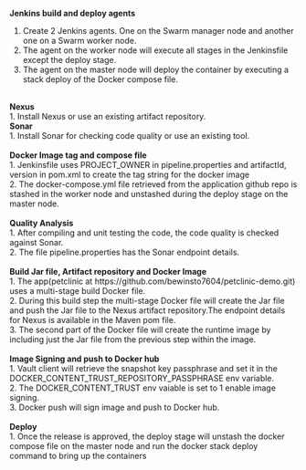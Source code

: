 <b>Jenkins build and deploy agents</b><br/>
1. Create 2 Jenkins agents. One on the Swarm manager node and another one on a Swarm worker node.<br/>
2. The agent on the worker node will execute all stages in the Jenkinsfile except the deploy stage.<br/>
3. The agent on the master node will deploy the container by executing a stack deploy of the Docker compose file.<br/>
<br/>
<b>Nexus</b><br/>
1. Install Nexus or use an existing artifact repository.<br/>
<b>Sonar</b><br/>
1. Install Sonar for checking code quality or use an existing tool.<br/>
<br/>
<b>Docker Image tag and compose file</b><br/>
1. Jenkinsfile uses PROJECT_OWNER in pipeline.properties and artifactId, version in pom.xml to create the tag string for the docker image<br/>
2. The docker-compose.yml file retrieved from the application github repo is stashed in the worker node and unstashed during the deploy stage on the master node.<br/>
<br/>
<b>Quality Analysis</b><br/>
1. After compiling and unit testing the code, the code quality is checked against Sonar.<br/>
2. The file pipeline.properties has the Sonar endpoint details.<br/>
<br/>
<b>Build Jar file, Artifact repository and Docker Image</b><br/>
1. The app(petclinic at https://github.com/bewinsto7604/petclinic-demo.git) uses a multi-stage build Docker file.<br/>
2. During this build step the multi-stage Docker file will create the Jar file and push the Jar file to the Nexus artifact repository.The endpoint details for Nexus is available in the Maven pom file.<br/>
3. The second part of the Docker file will create the runtime image by including just the Jar file from the previous step within the image.<br/>
<br/>
<b>Image Signing and push to Docker hub</b><br/> 
1. Vault client will retrieve the snapshot key passphrase and set it in the DOCKER_CONTENT_TRUST_REPOSITORY_PASSPHRASE env variable.<br/>
2. The DOCKER_CONTENT_TRUST env vaiable is set to 1 enable image signing.<br/>
3. Docker push will sign image and push to Docker hub.<br/>
<br/>
<b>Deploy</b><br/>
1. Once the release is approved, the deploy stage will unstash the docker compose file on the master node and run the docker stack deploy command to bring up the containers<br/>
